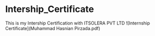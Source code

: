 # Intership_Certificate
This is my Intership Certification with ITSOLERA PVT LTD
![Internship Certificate](Muhammad Hasnian Pirzada.pdf)

